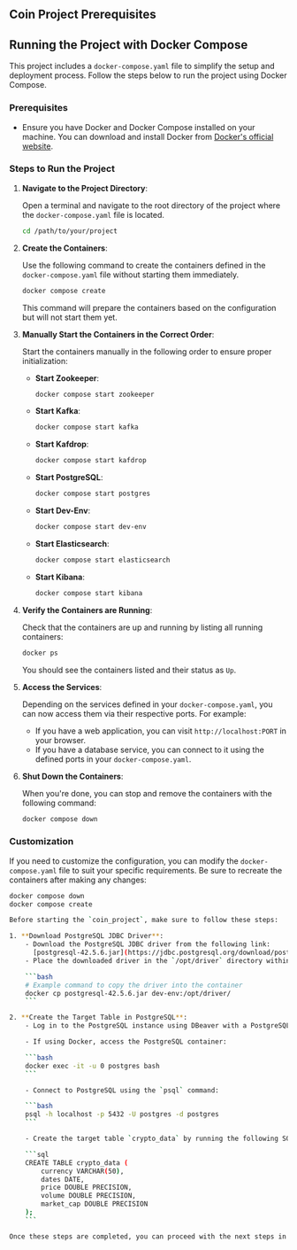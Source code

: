 ## Coin Project Prerequisites
## Running the Project with Docker Compose

This project includes a `docker-compose.yaml` file to simplify the setup and deployment process. Follow the steps below to run the project using Docker Compose.

### Prerequisites

- Ensure you have Docker and Docker Compose installed on your machine. You can download and install Docker from [Docker's official website](https://www.docker.com/get-started).

### Steps to Run the Project

1. **Navigate to the Project Directory**:

    Open a terminal and navigate to the root directory of the project where the `docker-compose.yaml` file is located.

    ```bash
    cd /path/to/your/project
    ```

2. **Create the Containers**:

    Use the following command to create the containers defined in the `docker-compose.yaml` file without starting them immediately.

    ```bash
    docker compose create
    ```

    This command will prepare the containers based on the configuration but will not start them yet.

3. **Manually Start the Containers in the Correct Order**:

    Start the containers manually in the following order to ensure proper initialization:

    - **Start Zookeeper**:

        ```bash
        docker compose start zookeeper
        ```

    - **Start Kafka**:

        ```bash
        docker compose start kafka
        ```

    - **Start Kafdrop**:

        ```bash
        docker compose start kafdrop
        ```

    - **Start PostgreSQL**:

        ```bash
        docker compose start postgres
        ```

    - **Start Dev-Env**:

        ```bash
        docker compose start dev-env
        ```

    - **Start Elasticsearch**:

        ```bash
        docker compose start elasticsearch
        ```

    - **Start Kibana**:

        ```bash
        docker compose start kibana
        ```

4. **Verify the Containers are Running**:

    Check that the containers are up and running by listing all running containers:

    ```bash
    docker ps
    ```

    You should see the containers listed and their status as `Up`.

5. **Access the Services**:

    Depending on the services defined in your `docker-compose.yaml`, you can now access them via their respective ports. For example:
    - If you have a web application, you can visit `http://localhost:PORT` in your browser.
    - If you have a database service, you can connect to it using the defined ports in your `docker-compose.yaml`.

6. **Shut Down the Containers**:

    When you're done, you can stop and remove the containers with the following command:

    ```bash
    docker compose down
    ```

### Customization

If you need to customize the configuration, you can modify the `docker-compose.yaml` file to suit your specific requirements. Be sure to recreate the containers after making any changes:

```bash
docker compose down
docker compose create

Before starting the `coin_project`, make sure to follow these steps:

1. **Download PostgreSQL JDBC Driver**:
    - Download the PostgreSQL JDBC driver from the following link:
      [postgresql-42.5.6.jar](https://jdbc.postgresql.org/download/postgresql-42.5.6.jar)
    - Place the downloaded driver in the `/opt/driver` directory within the `dev-env` container.

    ```bash
    # Example command to copy the driver into the container
    docker cp postgresql-42.5.6.jar dev-env:/opt/driver/
    ```

2. **Create the Target Table in PostgreSQL**:
    - Log in to the PostgreSQL instance using DBeaver with a PostgreSQL connection or via the command line interface (CLI).

    - If using Docker, access the PostgreSQL container:

    ```bash
    docker exec -it -u 0 postgres bash
    ```

    - Connect to PostgreSQL using the `psql` command:

    ```bash
    psql -h localhost -p 5432 -U postgres -d postgres
    ```

    - Create the target table `crypto_data` by running the following SQL command:

    ```sql
    CREATE TABLE crypto_data (
        currency VARCHAR(50),
        dates DATE,
        price DOUBLE PRECISION,
        volume DOUBLE PRECISION,
        market_cap DOUBLE PRECISION
    );
    ```

Once these steps are completed, you can proceed with the next steps in the `coin_project`.
